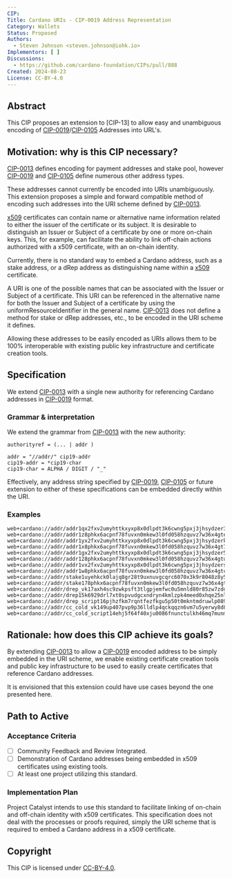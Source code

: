 ```yaml
---
CIP:
Title: Cardano URIs - CIP-0019 Address Representation
Category: Wallets
Status: Proposed
Authors:
  - Steven Johnson <steven.johnson@iohk.io>
Implementors: [ ]
Discussions:
  - https://github.com/cardano-foundation/CIPs/pull/888
Created: 2024-08-23
License: CC-BY-4.0
---
```


## Abstract

This CIP proposes an extension to [CIP-13] to allow easy and unambiguous encoding of
[CIP-0019]/[CIP-0105] Addresses into URL's.

## Motivation: why is this CIP necessary?

[CIP-0013] defines encoding for payment addresses and stake pool, however [CIP-0019]
and [CIP-0105] define numerous other address types.

These addresses cannot currently be encoded into URIs unambiguously.
This extension proposes a simple and forward compatible method of encoding such addresses into the URI scheme defined by [CIP-0013].

[x509] certificates can contain name or alternative name information related to either the issuer of
the certificate or its subject.
It is desirable to distinguish an Issuer or Subject of a certificate by one or more on-chain keys.
This, for example, can facilitate the ability to link off-chain actions authorized with a x509 certificate,
with an on-chain identity.

Currently, there is no standard way to embed a Cardano address, such as a stake address,
or a dRep address as distinguishing name within a [x509] certificate.

A URI is one of the possible names that can be associated with the Issuer or Subject of a certificate.
This URI can be referenced in the alternative name for both the Issuer and Subject of a certificate
by using the uniformResourceIdentifier in the general name.
[CIP-0013] does not define a method for stake or dRep addresses, etc., to be encoded in the URI scheme it defines.

Allowing these addresses to be easily encoded as URIs allows them to be 100% interoperable
with existing public key infrastructure and certificate creation tools.

## Specification

We extend [CIP-0013] with a single new authority for referencing Cardano addresses in [CIP-0019] format.

### Grammar & interpretation

We extend the grammar from [CIP-0013] with the new authority:

```
authorityref = (... | addr )

addr = "//addr/" cip19-addr
cip19-addr = *cip19-char
cip19-char = ALPHA / DIGIT / "_"
```

Effectively, any address string specified by [CIP-0019], [CIP-0105] or future extension to either
of these specifications can be embedded directly within the URI.

### Examples

```
web+cardano://addr/addr1qx2fxv2umyhttkxyxp8x0dlpdt3k6cwng5pxj3jhsydzer3n0d3vllmyqwsx5wktcd8cc3sq835lu7drv2xwl2wywfgse35a3x
web+cardano://addr/addr1z8phkx6acpnf78fuvxn0mkew3l0fd058hzquvz7w36x4gten0d3vllmyqwsx5wktcd8cc3sq835lu7drv2xwl2wywfgs9yc0hh
web+cardano://addr/addr1yx2fxv2umyhttkxyxp8x0dlpdt3k6cwng5pxj3jhsydzerkr0vd4msrxnuwnccdxlhdjar77j6lg0wypcc9uar5d2shs2z78ve
web+cardano://addr/addr1x8phkx6acpnf78fuvxn0mkew3l0fd058hzquvz7w36x4gt7r0vd4msrxnuwnccdxlhdjar77j6lg0wypcc9uar5d2shskhj42g
web+cardano://addr/addr1gx2fxv2umyhttkxyxp8x0dlpdt3k6cwng5pxj3jhsydzer5pnz75xxcrzqf96k
web+cardano://addr/addr128phkx6acpnf78fuvxn0mkew3l0fd058hzquvz7w36x4gtupnz75xxcrtw79hu
web+cardano://addr/addr1vx2fxv2umyhttkxyxp8x0dlpdt3k6cwng5pxj3jhsydzers66hrl8
web+cardano://addr/addr1w8phkx6acpnf78fuvxn0mkew3l0fd058hzquvz7w36x4gtcyjy7wx
web+cardano://addr/stake1uyehkck0lajq8gr28t9uxnuvgcqrc6070x3k9r8048z8y5gh6ffgw
web+cardano://addr/stake178phkx6acpnf78fuvxn0mkew3l0fd058hzquvz7w36x4gtcccycj5
web+cardano://addr/drep_vk17axh4sc9zwkpsft3tlgpjemfwc0u5mnld80r85zw7zdqcst6w54sdv4a4e
web+cardano://addr/drep15k6929drl7xt0spvudgcxndryn4kmlzpk4meed0xhqe25nle07s
web+cardano://addr/drep_script16pjhzfkm7rqntfezfkgu5p50t0mkntmdruwlp089zu8v29l95rg
web+cardano://addr/cc_cold_vk149up407pvp9p36lldlp4qckqqzn6vm7u5yerwy8d8rqalse3t04q7qsvwl
web+cardano://addr/cc_cold_script14ehj5f64f40xju0086fnunctulkh46mq7munm7upe4hpcwpcat
```

## Rationale: how does this CIP achieve its goals?

By extending [CIP-0013] to allow a [CIP-0019] encoded address to be simply embedded in the URI scheme,
we enable existing certificate creation tools and public key infrastructure to be used to easily
create certificates that reference Cardano addresses.

It is envisioned that this extension could have use cases beyond the one presented here.

## Path to Active

### Acceptance Criteria

* [ ] Community Feedback and Review Integrated.
* [ ] Demonstration of Cardano addresses being embedded in x509 certificates using existing tools.
* [ ] At least one project utilizing this standard.

### Implementation Plan

Project Catalyst intends to use this standard to facilitate linking of on-chain and off-chain identity
with x509 certificates.
This specification does not deal with the processes or proofs required, simply the URI scheme that is
required to embed a Cardano address in a x509 certificate.

## Copyright

This CIP is licensed under [CC-BY-4.0](https://creativecommons.org/licenses/by/4.0/legalcode).

[CIP-0013]:https://github.com/cardano-foundation/CIPs/blob/master/CIP-0013/
[CIP-0019]:https://github.com/cardano-foundation/CIPs/blob/master/CIP-0019/
[CIP-0105]:https://github.com/cardano-foundation/CIPs/blob/master/CIP-0105/
[x509]:https://datatracker.ietf.org/doc/html/rfc5280
